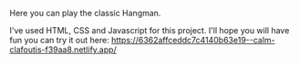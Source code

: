 Here you can play the classic Hangman. 

I've used HTML, CSS and Javascript for this project. 
I'll hope you will have fun you can try it out here: https://6362affceddc7c4140b63e19--calm-clafoutis-f39aa8.netlify.app/
